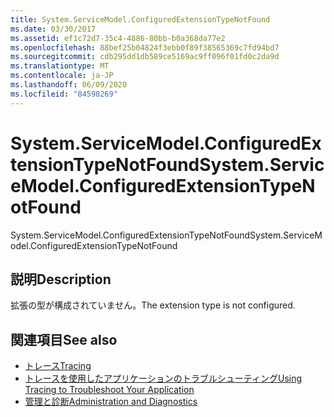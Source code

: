 ```yaml
---
title: System.ServiceModel.ConfiguredExtensionTypeNotFound
ms.date: 03/30/2017
ms.assetid: ef1c72d7-35c4-4886-80bb-b0a368da77e2
ms.openlocfilehash: 88bef25b04824f3ebb0f89f38565369c7fd94bd7
ms.sourcegitcommit: cdb295dd1db589ce5169ac9ff096f01fd0c2da9d
ms.translationtype: MT
ms.contentlocale: ja-JP
ms.lasthandoff: 06/09/2020
ms.locfileid: "84598269"
---
```

# <a name="systemservicemodelconfiguredextensiontypenotfound"></a><span data-ttu-id="844ab-102">System.ServiceModel.ConfiguredExtensionTypeNotFound</span><span class="sxs-lookup"><span data-stu-id="844ab-102">System.ServiceModel.ConfiguredExtensionTypeNotFound</span></span>
<span data-ttu-id="844ab-103">System.ServiceModel.ConfiguredExtensionTypeNotFound</span><span class="sxs-lookup"><span data-stu-id="844ab-103">System.ServiceModel.ConfiguredExtensionTypeNotFound</span></span>  
  
## <a name="description"></a><span data-ttu-id="844ab-104">説明</span><span class="sxs-lookup"><span data-stu-id="844ab-104">Description</span></span>  
 <span data-ttu-id="844ab-105">拡張の型が構成されていません。</span><span class="sxs-lookup"><span data-stu-id="844ab-105">The extension type is not configured.</span></span>  
  
## <a name="see-also"></a><span data-ttu-id="844ab-106">関連項目</span><span class="sxs-lookup"><span data-stu-id="844ab-106">See also</span></span>

- [<span data-ttu-id="844ab-107">トレース</span><span class="sxs-lookup"><span data-stu-id="844ab-107">Tracing</span></span>](index.md)
- [<span data-ttu-id="844ab-108">トレースを使用したアプリケーションのトラブルシューティング</span><span class="sxs-lookup"><span data-stu-id="844ab-108">Using Tracing to Troubleshoot Your Application</span></span>](using-tracing-to-troubleshoot-your-application.md)
- [<span data-ttu-id="844ab-109">管理と診断</span><span class="sxs-lookup"><span data-stu-id="844ab-109">Administration and Diagnostics</span></span>](../index.md)
